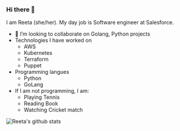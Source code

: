 ### Hi there 👋

I am Reeta (she/her). My day job is Software engineer at Salesforce.

- 👯 I’m looking to collaborate on Golang, Python projects
- Technologies I have worked on
  - AWS
  - Kubernetes
  - Terraform
  - Puppet
- Programming langues
  - Python
  - GoLang
- If I am not programming, I am:
  - Playing Tennis
  - Reading Book
  - Watching Cricket match

  

![Reeta's github stats](https://github-readme-stats.vercel.app/api?username=reetasingh&show_icons=true&theme=radical)

<!--
**reetasingh/reetasingh** is a ✨ _special_ ✨ repository because its `README.md` (this file) appears on your GitHub profile.

Here are some ideas to get you started:

- 🔭 I’m currently working on ...
- 🌱 I’m currently learning ...
- 👯 I’m looking to collaborate on Golang, Python projects
- 🤔 I’m looking for help with open source development
- 💬 Ask me about ...
- 📫 How to reach me: ...

- ⚡ Fun fact: ...


-->
